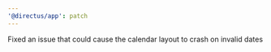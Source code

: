 ```yaml
---
'@directus/app': patch
---
```


Fixed an issue that could cause the calendar layout to crash on invalid dates
